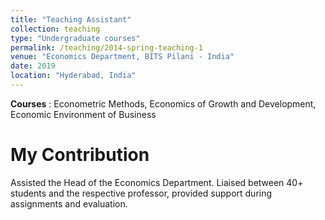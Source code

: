 ```yaml
---
title: "Teaching Assistant"
collection: teaching
type: "Undergraduate courses"
permalink: /teaching/2014-spring-teaching-1
venue: "Economics Department, BITS Pilani - India"
date: 2019
location: "Hyderabad, India"
---
```

**Courses** : Econometric Methods, Economics of Growth and Development, Economic Environment of Business

My Contribution
======

Assisted the Head of the Economics Department.  Liaised between 40+ students and the respective professor, provided support during assignments and evaluation.

